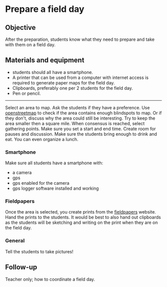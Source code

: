 # Prepare a field day

## Objective

After the preparation, students know what they need to prepare and take with them on a field day.

## Materials and equipment

- students should all have a smartphone. 
- A printer that can be used from a computer with internet access is required to generate paper maps for the field day.
- Clipboards, preferably one per 2 students for the field day.
- Pen or pencil.

----

Select an area to map. Ask the students if they have a preference. Use [openstreetmap](http://www.openstreetmap.org) to check if the area contains enough blindspots to map. Or if they don't, discuss why the area could still be interesting. Try to keep the area smaller then a square mile. When consensus is reached, select gathering points. Make sure you set a start and end time. Create room for pauses and discussion. Make sure the students bring enough to drink and eat. You can even organize a lunch.

### Smartphone

Make sure all students have a smartphone with:
  - a camera
  - gps
  - gps enabled for the camera
  - gps logger software installed and working
 
### Fieldpapers

Once the area is selected, you create prints from the [fieldpapers](http://www.fieldpapers.org) website. Hand the prints to the students. It would be best to also hand out clipboards as the students will be sketching and writing on the print when they are on the field day.

### General

Tell the students to take pictures!

## Follow-up
Teacher only; how to coordinate a field day.